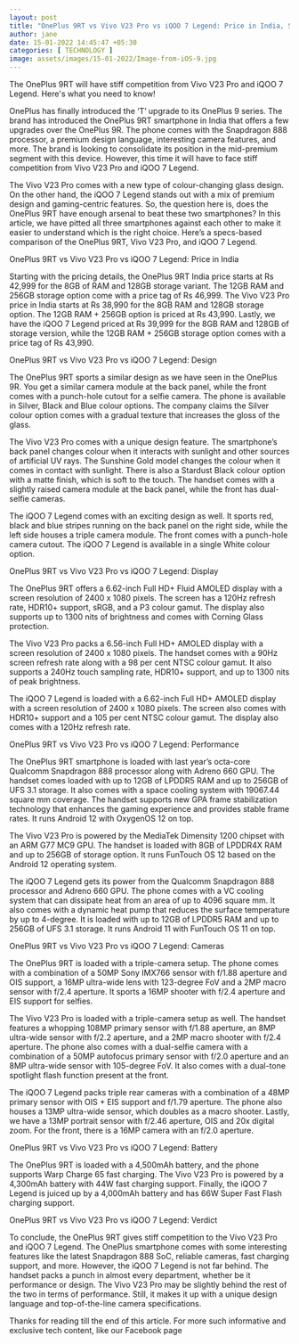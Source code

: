 ```yaml
---
layout: post
title: "OnePlus 9RT vs Vivo V23 Pro vs iQOO 7 Legend: Price in India, Specifications, Features Compared"
author: jane 
date: 15-01-2022 14:45:47 +05:30 
categories: [ TECHNOLOGY ] 
image: assets/images/15-01-2022/Image-from-iOS-9.jpg
---
```

The OnePlus 9RT will have stiff competition from Vivo V23 Pro and iQOO 7 Legend. Here's what you need to know!

OnePlus has finally introduced the ‘T’ upgrade to its OnePlus 9 series. The brand has introduced the OnePlus 9RT smartphone in India that offers a few upgrades over the OnePlus 9R. The phone comes with the Snapdragon 888 processor, a premium design language, interesting camera features, and more. The brand is looking to consolidate its position in the mid-premium segment with this device. However, this time it will have to face stiff competition from Vivo V23 Pro and iQOO 7 Legend.

The Vivo V23 Pro comes with a new type of colour-changing glass design. On the other hand, the iQOO 7 Legend stands out with a mix of premium design and gaming-centric features. So, the question here is, does the OnePlus 9RT have enough arsenal to beat these two smartphones? In this article, we have pitted all three smartphones against each other to make it easier to understand which is the right choice. Here’s a specs-based comparison of the OnePlus 9RT, Vivo V23 Pro, and iQOO 7 Legend.

OnePlus 9RT vs Vivo V23 Pro vs iQOO 7 Legend: Price in India

Starting with the pricing details, the OnePlus 9RT India price starts at Rs 42,999 for the 8GB of RAM and 128GB storage variant. The 12GB RAM and 256GB storage option come with a price tag of Rs 46,999. The Vivo V23 Pro price in India starts at Rs 38,990 for the 8GB RAM and 128GB storage option. The 12GB RAM + 256GB option is priced at Rs 43,990. Lastly, we have the iQOO 7 Legend priced at Rs 39,999 for the 8GB RAM and 128GB of storage version, while the 12GB RAM + 256GB storage option comes with a price tag of Rs 43,990.

OnePlus 9RT vs Vivo V23 Pro vs iQOO 7 Legend: Design

The OnePlus 9RT sports a similar design as we have seen in the OnePlus 9R. You get a similar camera module at the back panel, while the front comes with a punch-hole cutout for a selfie camera. The phone is available in Silver, Black and Blue colour options. The company claims the Silver colour option comes with a gradual texture that increases the gloss of the glass.

The Vivo V23 Pro comes with a unique design feature. The smartphone’s back panel changes colour when it interacts with sunlight and other sources of artificial UV rays. The Sunshine Gold model changes the colour when it comes in contact with sunlight. There is also a Stardust Black colour option with a matte finish, which is soft to the touch. The handset comes with a slightly raised camera module at the back panel, while the front has dual-selfie cameras.

The iQOO 7 Legend comes with an exciting design as well. It sports red, black and blue stripes running on the back panel on the right side, while the left side houses a triple camera module. The front comes with a punch-hole camera cutout. The iQOO 7 Legend is available in a single White colour option.

OnePlus 9RT vs Vivo V23 Pro vs iQOO 7 Legend: Display

The OnePlus 9RT offers a 6.62-inch Full HD+ Fluid AMOLED display with a screen resolution of 2400 x 1080 pixels. The screen has a 120Hz refresh rate, HDR10+ support, sRGB, and a P3 colour gamut. The display also supports up to 1300 nits of brightness and comes with Corning Glass protection.

The Vivo V23 Pro packs a 6.56-inch Full HD+ AMOLED display with a screen resolution of 2400 x 1080 pixels. The handset comes with a 90Hz screen refresh rate along with a 98 per cent NTSC colour gamut. It also supports a 240Hz touch sampling rate, HDR10+ support, and up to 1300 nits of peak brightness.

The iQOO 7 Legend is loaded with a 6.62-inch Full HD+ AMOLED display with a screen resolution of 2400 x 1080 pixels. The screen also comes with HDR10+ support and a 105 per cent NTSC colour gamut. The display also comes with a 120Hz refresh rate.

OnePlus 9RT vs Vivo V23 Pro vs iQOO 7 Legend: Performance

The OnePlus 9RT smartphone is loaded with last year’s octa-core Qualcomm Snapdragon 888 processor along with Adreno 660 GPU. The handset comes loaded with up to 12GB of LPDDR5 RAM and up to 256GB of UFS 3.1 storage. It also comes with a space cooling system with 19067.44 square mm coverage. The handset supports new GPA frame stabilization technology that enhances the gaming experience and provides stable frame rates. It runs Android 12 with OxygenOS 12 on top.

The Vivo V23 Pro is powered by the MediaTek Dimensity 1200 chipset with an ARM G77 MC9 GPU. The handset is loaded with 8GB of LPDDR4X RAM and up to 256GB of storage option. It runs FunTouch OS 12 based on the Android 12 operating system.

The iQOO 7 Legend gets its power from the Qualcomm Snapdragon 888 processor and Adreno 660 GPU. The phone comes with a VC cooling system that can dissipate heat from an area of up to 4096 square mm. It also comes with a dynamic heat pump that reduces the surface temperature by up to 4-degree. It is loaded with up to 12GB of LPDDR5 RAM and up to 256GB of UFS 3.1 storage. It runs Android 11 with FunTouch OS 11 on top.

OnePlus 9RT vs Vivo V23 Pro vs iQOO 7 Legend: Cameras

The OnePlus 9RT is loaded with a triple-camera setup. The phone comes with a combination of a 50MP Sony IMX766 sensor with f/1.88 aperture and OIS support, a 16MP ultra-wide lens with 123-degree FoV and a 2MP macro sensor with f/2.4 aperture. It sports a 16MP shooter with f/2.4 aperture and EIS support for selfies.

The Vivo V23 Pro is loaded with a triple-camera setup as well. The handset features a whopping 108MP primary sensor with f/1.88 aperture, an 8MP ultra-wide sensor with f/2.2 aperture, and a 2MP macro shooter with f/2.4 aperture. The phone also comes with a dual-selfie camera with a combination of a 50MP autofocus primary sensor with f/2.0 aperture and an 8MP ultra-wide sensor with 105-degree FoV. It also comes with a dual-tone spotlight flash function present at the front.

The iQOO 7 Legend packs triple rear cameras with a combination of a 48MP primary sensor with OIS + EIS support and f/1.79 aperture. The phone also houses a 13MP ultra-wide sensor, which doubles as a macro shooter. Lastly, we have a 13MP portrait sensor with f/2.46 aperture, OIS and 20x digital zoom. For the front, there is a 16MP camera with an f/2.0 aperture.

OnePlus 9RT vs Vivo V23 Pro vs iQOO 7 Legend: Battery

The OnePlus 9RT is loaded with a 4,500mAh battery, and the phone supports Warp Charge 65 fast charging. The Vivo V23 Pro is powered by a 4,300mAh battery with 44W fast charging support. Finally, the iQOO 7 Legend is juiced up by a 4,000mAh battery and has 66W Super Fast Flash charging support.

OnePlus 9RT vs Vivo V23 Pro vs iQOO 7 Legend: Verdict

To conclude, the OnePlus 9RT gives stiff competition to the Vivo V23 Pro and iQOO 7 Legend. The OnePlus smartphone comes with some interesting features like the latest Snapdragon 888 SoC, reliable cameras, fast charging support, and more. However, the iQOO 7 Legend is not far behind. The handset packs a punch in almost every department, whether be it performance or design. The Vivo V23 Pro may be slightly behind the rest of the two in terms of performance. Still, it makes it up with a unique design language and top-of-the-line camera specifications.

Thanks for reading till the end of this article. For more such informative and exclusive tech content, like our Facebook page



